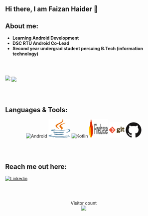 ## Hi there, I am Faizan Haider 👋

<!--
**Haid-Faiz/Haid-Faiz** is a ✨ _special_ ✨ repository because its `README.md` (this file) appears on your GitHub profile.

Here are some ideas to get you started:

- 🔭 I’m currently working on ...
- 🌱 I’m currently learning ...
- 👯 I’m looking to collaborate on ...
- 🤔 I’m looking for help with ...
- 💬 Ask me about ...
- 📫 How to reach me: ...
- 😄 Pronouns: ...
- ⚡ Fun fact: ...
-->

## About me:
- **Learning Android Development**
- **DSC RTU Android Co-Lead**
- **Second year undergrad student persuing B.Tech (information technology)**

<br> </br>

<!--
we can pass different queries in below api. Like: hide, title_color, bg_color, etc. OR instead of manually customization of themes we can directly pass query
like: theme=radical OR theme=algolia    
Ex:
<img align="center" src="https://github-readme-stats.vercel.app/api/top-langs/?username=Haid-Faiz&theme=algolia&hide=html,Objective-C" />
-->

<img src="https://github-readme-stats.vercel.app/api?username=Haid-Faiz&&show_icons=true&title_color=ffffff&icon_color=79ff97&text_color=daf7dc&bg_color=003366">

<img align="center" src="https://github-readme-stats.vercel.app/api/top-langs/?username=Haid-Faiz&title_color=ffffff&icon_color=79ff97&text_color=daf7dc&bg_color=003366&hide=html,Objective-C,dart" />

<br> </br>
## Languages & Tools:

<p align="center">
<img src="https://upload.wikimedia.org/wikipedia/commons/8/82/Android_logo_2019.svg" alt="Android" width="65" height="60"/> 
<img src="https://raw.githubusercontent.com/gilbarbara/logos/master/logos/java.svg" alt="Java" width="70" height="60"/> 
<img src="https://raw.githubusercontent.com/gilbarbara/logos/master/logos/kotlin.svg" alt="Kotlin" width="60" height="55"/>  
<img src="https://raw.githubusercontent.com/gilbarbara/logos/master/logos/firebase.svg" alt="Firebase" width="60" height="60"/> 
<img src="https://raw.githubusercontent.com/github/explore/80688e429a7d4ef2fca1e82350fe8e3517d3494d/topics/git/git.png" alt="Firebase" width="50" height="50"/> 
<img src="https://raw.githubusercontent.com/github/explore/78df643247d429f6cc873026c0622819ad797942/topics/github/github.png" alt="Android" width="50" height="50"/>
</p>


<br> </br>

## Reach me out here:

[![Linkedin](https://img.shields.io/badge/-LinkedIn-222222?style=flat-square&logo=Linkedin&color=blue&logoColor=white&link=https://www.linkedin.com/in/faizan-haider-3a4220193)](https://www.linkedin.com/in/faizan-haider-3a4220193)

<br> </br>

<p align="center"> 
  Visitor count<br>
  <img src="https://profile-counter.glitch.me/Haid-Faiz/count.svg" />
</p>
